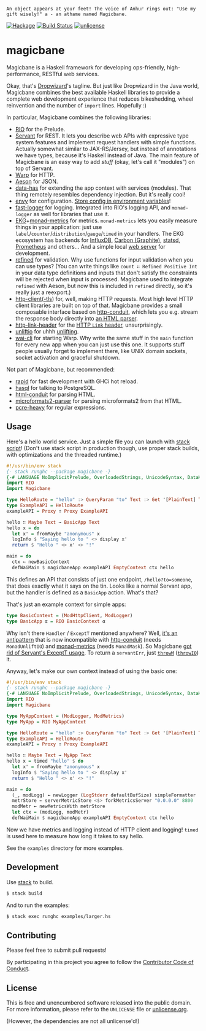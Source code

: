 `An object appears at your feet! The voice of Anhur rings out: "Use my gift wisely!" a - an athame named Magicbane.`

[![Hackage](https://img.shields.io/hackage/v/magicbane.svg?style=flat)](https://hackage.haskell.org/package/magicbane)
[![Build Status](https://img.shields.io/travis/myfreeweb/magicbane.svg?style=flat)](https://travis-ci.org/myfreeweb/magicbane)
[![unlicense](https://img.shields.io/badge/un-license-green.svg?style=flat)](https://unlicense.org)

# magicbane

Magicbane is a Haskell framework for developing ops-friendly, high-performance, RESTful web services.

Okay, that's [Dropwizard](https://www.dropwizard.io)'s tagline.
But just like Dropwizard in the Java world, Magicbane combines the best available Haskell libraries to provide a complete web development experience that reduces bikeshedding, wheel reinvention and the number of `import` lines. Hopefully :)

In particular, Magicbane combines the following libraries:

- [RIO](https://github.com/commercialhaskell/rio) for the Prelude.
- [Servant](http://haskell-servant.readthedocs.io/en/stable/) for REST. It lets you describe web APIs with expressive type system features and implement request handlers with simple functions. Actually somewhat similar to JAX-RS/Jersey, but instead of annotations we have types, because it's Haskell instead of Java. The main feature of Magicbane is an easy way to add *stuff* (okay, let's call it "modules") on top of Servant.
- [Warp](https://www.stackage.org/package/warp) for HTTP.
- [Aeson](https://www.stackage.org/package/aeson) for JSON.
- [data-has](https://www.stackage.org/package/data-has) for extending the app context with services (modules). That thing remotely resembles dependency injection. But it's really cool!
- [envy](https://www.stackage.org/package/envy) for configuration. [Store config in environment variables](https://12factor.net/config)!
- [fast-logger](https://www.stackage.org/package/fast-logger) for logging. Integrated into RIO's logging API, and `monad-logger` as well for libraries that use it.
- [EKG](https://www.stackage.org/package/ekg)+[monad-metrics](https://www.stackage.org/package/monad-metrics) for metrics. `monad-metrics` lets you easily measure things in your application: just use `label`/`counter`/`distribution`/`gauge`/`timed` in your handlers. The EKG ecosystem has backends for [InfluxDB](https://www.stackage.org/package/ekg-influxdb), [Carbon (Graphite)](https://www.stackage.org/package/ekg-carbon), [statsd](https://www.stackage.org/package/ekg-statsd), [Prometheus](https://www.stackage.org/package/ekg-prometheus-adapter) and others… And a simple local [web server](https://www.stackage.org/package/ekg-wai) for development.
- [refined](https://nikita-volkov.github.io/refined/) for validation. Why use functions for input validation when you can use types? (You can write things like `count ∷ Refined Positive Int` in your data type definitions and inputs that don't satisfy the constraints will be rejected when input is processed. Magicbane used to integrate `refined` with Aeson, but now this is included in `refined` directly, so it's really just a reexport.)
- [http-client](https://www.stackage.org/package/http-client)([-tls](https://www.stackage.org/package/http-client-tls)) for, well, making HTTP requests. Most high level HTTP client libraries are built on top of that. Magicbane provides a small composable interface based on [http-conduit](https://www.stackage.org/package/http-conduit), which lets you e.g. stream the response body directly into [an HTML parser](https://www.stackage.org/package/html-conduit).
- [http-link-header](https://www.stackage.org/package/http-link-header) for the [HTTP `Link` header](https://tools.ietf.org/html/rfc5988#section-5), unsurprisingly.
- [unliftio](https://www.stackage.org/package/unliftio) for uhhh [unlifting](https://github.com/fpco/unliftio/tree/master/unliftio#readme).
- [wai-cli](https://www.stackage.org/package/wai-cli) for starting Warp. Why write the same stuff in the `main` function for every new app when you can just use this one. It supports stuff people usually forget to implement there, like UNIX domain sockets, socket activation and graceful shutdown.

Not part of Magicbane, but recommended:

- [rapid](https://www.stackage.org/package/rapid) for fast development with GHCi hot reload.
- [hasql](https://www.stackage.org/package/hasql) for talking to PostgreSQL.
- [html-conduit](https://www.stackage.org/package/html-conduit) for parsing HTML.
- [microformats2-parser](https://www.stackage.org/package/microformats2-parser) for parsing microformats2 from that HTML.
- [pcre-heavy](https://www.stackage.org/package/pcre-heavy) for regular expressions.

## Usage

Here's a hello world service. Just a simple file you can launch with [stack script](https://docs.haskellstack.org/en/stable/GUIDE/#script-interpreter)! (Don't use stack script in production though, use proper stack builds, with optimizations and the threaded runtime.)

```haskell
#!/usr/bin/env stack
{- stack runghc --package magicbane -}
{-# LANGUAGE NoImplicitPrelude, OverloadedStrings, UnicodeSyntax, DataKinds, TypeOperators #-}
import RIO
import Magicbane

type HelloRoute = "hello" :> QueryParam "to" Text :> Get '[PlainText] Text
type ExampleAPI = HelloRoute
exampleAPI = Proxy ∷ Proxy ExampleAPI

hello ∷ Maybe Text → BasicApp Text
hello x = do
  let x' = fromMaybe "anonymous" x
  logInfo $ "Saying hello to " <> display x'
  return $ "Hello " <> x' <> "!"

main = do
  ctx ← newBasicContext
  defWaiMain $ magicbaneApp exampleAPI EmptyContext ctx hello
```

This defines an API that consists of just one endpoint, `/hello?to=someone`, that does exactly what it says on the tin.
Looks like a normal Servant app, but the handler is defined as a `BasicApp` action. What's that?

That's just an example context for simple apps:

```haskell
type BasicContext = (ModHttpClient, ModLogger)
type BasicApp α = RIO BasicContext α
```

Why isn't there `Handler` / `ExceptT` mentioned anywhere?
Well, [it's an antipattern](https://www.fpcomplete.com/blog/2016/11/exceptions-best-practices-haskell) that is now incompatible with [http-conduit](https://github.com/snoyberg/http-client/commit/dfbcb6c28a3216d0a69adfa9ccc8bdf62aff974d) (needs `MonadUnliftIO`) and [monad-metrics](https://github.com/parsonsmatt/monad-metrics/commit/17546b92b4e7e94279b81afe76fd6daa5f3ff0f8) (needs `MonadMask`).
So Magicbane [got rid of Servant's ExceptT usage](https://www.parsonsmatt.org/2017/06/21/exceptional_servant_handling.html).
To return a `servantErr`, just [`throwM`](https://www.stackage.org/haddock/lts-11.15/rio-0.1.3.0/RIO.html#v:throwM) ([`throwIO`](https://www.stackage.org/haddock/lts-10.9/unliftio-0.2.4.0/UnliftIO-Exception.html#v:throwIO)) it.

Anyway, let's make our own context instead of using the basic one:

```haskell
#!/usr/bin/env stack
{- stack runghc --package magicbane -}
{-# LANGUAGE NoImplicitPrelude, OverloadedStrings, UnicodeSyntax, DataKinds, TypeOperators #-}
import RIO
import Magicbane

type MyAppContext = (ModLogger, ModMetrics)
type MyApp = RIO MyAppContext

type HelloRoute = "hello" :> QueryParam "to" Text :> Get '[PlainText] Text
type ExampleAPI = HelloRoute
exampleAPI = Proxy ∷ Proxy ExampleAPI

hello ∷ Maybe Text → MyApp Text
hello x = timed "hello" $ do
  let x' = fromMaybe "anonymous" x
  logInfo $ "Saying hello to " <> display x'
  return $ "Hello " <> x' <> "!"

main = do
  (_, modLogg) ← newLogger (LogStderr defaultBufSize) simpleFormatter
  metrStore ← serverMetricStore <$> forkMetricsServer "0.0.0.0" 8800
  modMetr ← newMetricsWith metrStore
  let ctx = (modLogg, modMetr)
  defWaiMain $ magicbaneApp exampleAPI EmptyContext ctx hello
```

Now we have metrics and logging instead of HTTP client and logging!
`timed` is used here to measure how long it takes to say hello.

See the `examples` directory for more examples.

## Development

Use [stack] to build.  

```bash
$ stack build
```

And to run the examples:

```bash
$ stack exec runghc examples/larger.hs
```

[stack]: https://github.com/commercialhaskell/stack

## Contributing

Please feel free to submit pull requests!

By participating in this project you agree to follow the [Contributor Code of Conduct](https://contributor-covenant.org/version/1/4/).

## License

This is free and unencumbered software released into the public domain.  
For more information, please refer to the `UNLICENSE` file or [unlicense.org](https://unlicense.org).

(However, the dependencies are not all unlicense'd!)

